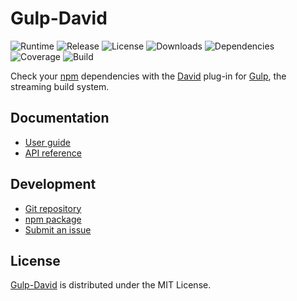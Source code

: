 # Gulp-David
![Runtime](https://img.shields.io/badge/node-%3E%3D10.15-brightgreen.svg) ![Release](https://img.shields.io/npm/v/@cedx/gulp-david.svg) ![License](https://img.shields.io/npm/l/@cedx/gulp-david.svg) ![Downloads](https://img.shields.io/npm/dt/@cedx/gulp-david.svg) ![Dependencies](https://david-dm.org/cedx/gulp-david.svg) ![Coverage](https://coveralls.io/repos/github/cedx/gulp-david/badge.svg) ![Build](https://travis-ci.com/cedx/gulp-david.svg)

Check your [npm](https://www.npmjs.com) dependencies with the [David](https://david-dm.org) plug-in for [Gulp](https://gulpjs.com), the streaming build system.

## Documentation
- [User guide](https://dev.belin.io/david)
- [API reference](https://dev.belin.io/david/api)

## Development
- [Git repository](https://github.com/cedx/david)
- [npm package](https://www.npmjs.com/package/@cedx/david)
- [Submit an issue](https://github.com/cedx/david/issues)

## License
[Gulp-David](https://dev.belin.io/gulp-david) is distributed under the MIT License.
